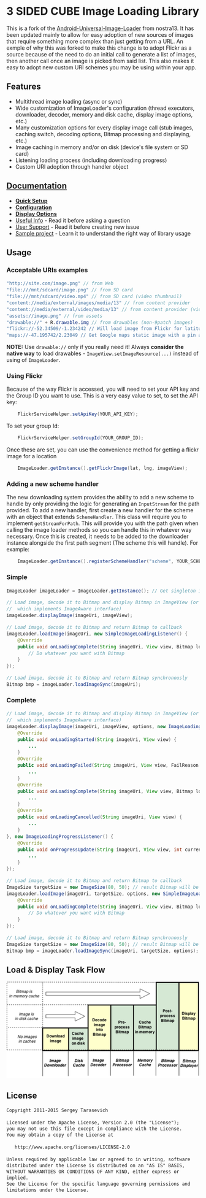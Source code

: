 # 3 SIDED CUBE Image Loading Library

This is a fork of the [Android-Universal-Image-Loader](https://github.com/nostra13/Android-Universal-Image-Loader) from nostra13. It has been updated mainly to allow for easy
adoption of new sources of images that require something more complex than just getting from a URL. An exmple of why this was forked to make this change is to adopt Flickr as
a source because of the need to do an initial call to generate a list of images, then another call once an image is picked from said list. This also makes it easy to adopt
new custom URI schemes you may be using within your app.

## Features
 * Multithread image loading (async or sync)
 * Wide customization of ImageLoader's configuration (thread executors, downloader, decoder, memory and disk cache, display image options, etc.)
 * Many customization options for every display image call (stub images, caching switch, decoding options, Bitmap processing and displaying, etc.)
 * Image caching in memory and/or on disk (device's file system or SD card)
 * Listening loading process (including downloading progress)
 * Custom URI adoption through handler object

## [Documentation](https://github.com/3sidedcube/Android-Universal-Image-Loader/wiki)
 * **[Quick Setup](https://github.com/3sidedcube/Android-Universal-Image-Loader/wiki/Quick-Setup)**
 * **[Configuration](https://github.com/3sidedcube/Android-Universal-Image-Loader/wiki/Configuration)**
 * **[Display Options](https://github.com/3sidedcube/Android-Universal-Image-Loader/wiki/Display-Options)**
 * [Useful Info](https://github.com/3sidedcube/Android-Universal-Image-Loader/wiki/Useful-Info) - Read it before asking a question
 * [User Support](https://github.com/3sidedcube/Android-Universal-Image-Loader/wiki/User-Support) - Read it before creating new issue
 * [Sample project](https://github.com/3sidedcube/Android-Universal-Image-Loader/tree/master/sample) - Learn it to understand the right way of library usage

## Usage

### Acceptable URIs examples
``` java
"http://site.com/image.png" // from Web
"file:///mnt/sdcard/image.png" // from SD card
"file:///mnt/sdcard/video.mp4" // from SD card (video thumbnail)
"content://media/external/images/media/13" // from content provider
"content://media/external/video/media/13" // from content provider (video thumbnail)
"assets://image.png" // from assets
"drawable://" + R.drawable.img // from drawables (non-9patch images)
"flickr://-52.34509/-1.234242 // Will load image from Flickr for latitude (First arg) and longitude (Second arg)
"maps://-47.195742/2.23049 // Get Google maps static image with a pin at this location
```
**NOTE:** Use `drawable://` only if you really need it! Always **consider the native way** to load drawables - `ImageView.setImageResource(...)` instead of using of `ImageLoader`.

### Using Flickr
Because of the way Flickr is accessed, you will need to set your API key and the Group ID you want to use. This is a very easy
value to set, to set the API key:
``` java
	FlickrServiceHelper.setApiKey(YOUR_API_KEY);
```

To set your group Id:
``` java
	FlickrServiceHelper.setGroupId(YOUR_GROUP_ID);
```

Once these are set, you can use the convenience method for getting a flickr image for a location
``` java
	ImageLoader.getInstance().getFlickrImage(lat, lng, imageView);
```

### Adding a new scheme handler
The new downloading system provides the ability to add a new scheme to handle by only providing the
logic for generating an `InputStream` for the path provided. To add a new handler, first create a new
handler for the scheme with an object that extends `SchemeHandler`. This class will require you to
implement `getStreamForPath`. This will provide you with the path given when calling the image loader
methods so you can handle this in whatever way necessary. Once this is created, it needs to be added
to the downloader instance alongside the first path segment (The scheme this will handle). For example:
``` java
	ImageLoader.getInstance().registerSchemeHandler("scheme", YOUR_SCHEME_HANDLER_INSTANCE);
```

### Simple
``` java
ImageLoader imageLoader = ImageLoader.getInstance(); // Get singleton instance
```
``` java
// Load image, decode it to Bitmap and display Bitmap in ImageView (or any other view 
//	which implements ImageAware interface)
imageLoader.displayImage(imageUri, imageView);
```
``` java
// Load image, decode it to Bitmap and return Bitmap to callback
imageLoader.loadImage(imageUri, new SimpleImageLoadingListener() {
	@Override
	public void onLoadingComplete(String imageUri, View view, Bitmap loadedImage) {
		// Do whatever you want with Bitmap
	}
});
```
``` java
// Load image, decode it to Bitmap and return Bitmap synchronously
Bitmap bmp = imageLoader.loadImageSync(imageUri);
```

### Complete
``` java
// Load image, decode it to Bitmap and display Bitmap in ImageView (or any other view 
//	which implements ImageAware interface)
imageLoader.displayImage(imageUri, imageView, options, new ImageLoadingListener() {
	@Override
	public void onLoadingStarted(String imageUri, View view) {
		...
	}
	@Override
	public void onLoadingFailed(String imageUri, View view, FailReason failReason) {
		...
	}
	@Override
	public void onLoadingComplete(String imageUri, View view, Bitmap loadedImage) {
		...
	}
	@Override
	public void onLoadingCancelled(String imageUri, View view) {
		...
	}
}, new ImageLoadingProgressListener() {
	@Override
	public void onProgressUpdate(String imageUri, View view, int current, int total) {
		...
	}
});
```
``` java
// Load image, decode it to Bitmap and return Bitmap to callback
ImageSize targetSize = new ImageSize(80, 50); // result Bitmap will be fit to this size
imageLoader.loadImage(imageUri, targetSize, options, new SimpleImageLoadingListener() {
	@Override
	public void onLoadingComplete(String imageUri, View view, Bitmap loadedImage) {
		// Do whatever you want with Bitmap
	}
});
```
``` java
// Load image, decode it to Bitmap and return Bitmap synchronously
ImageSize targetSize = new ImageSize(80, 50); // result Bitmap will be fit to this size
Bitmap bmp = imageLoader.loadImageSync(imageUri, targetSize, options);
```

## Load & Display Task Flow
![Task Flow](https://github.com/nostra13/Android-Universal-Image-Loader/raw/master/wiki/UIL_Flow.png)

## License

    Copyright 2011-2015 Sergey Tarasevich

    Licensed under the Apache License, Version 2.0 (the "License");
    you may not use this file except in compliance with the License.
    You may obtain a copy of the License at

       http://www.apache.org/licenses/LICENSE-2.0

    Unless required by applicable law or agreed to in writing, software
    distributed under the License is distributed on an "AS IS" BASIS,
    WITHOUT WARRANTIES OR CONDITIONS OF ANY KIND, either express or implied.
    See the License for the specific language governing permissions and
    limitations under the License.
